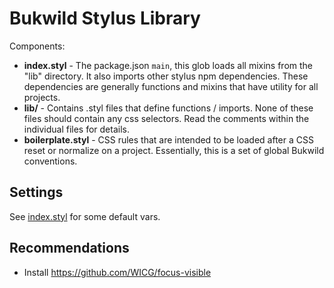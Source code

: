 # Bukwild Stylus Library

Components:

- **index.styl** - The package.json `main`, this glob loads all mixins from the "lib" directory.  It also imports other stylus npm dependencies.  These dependencies are generally functions and mixins that have utility for all projects.
- **lib/** - Contains .styl files that define functions / imports. None of these files should contain any css selectors.  Read the comments within the individual files for details.
- **boilerplate.styl** - CSS rules that are intended to be loaded after a CSS reset or normalize on a project.  Essentially, this is a set of global Bukwild conventions.

## Settings

See [index.styl](index.styl) for some default vars.

## Recommendations

- Install https://github.com/WICG/focus-visible
